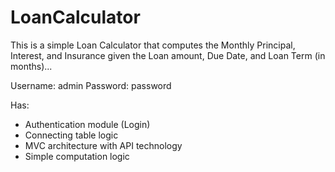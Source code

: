 # LoanCalculator
This is a simple Loan Calculator that computes the Monthly Principal, Interest, and Insurance given the Loan amount, Due Date, and Loan Term (in months)...

Username: admin
Password: password

Has:
  - Authentication module (Login)
  - Connecting table logic
  - MVC architecture with API technology
  - Simple computation logic
